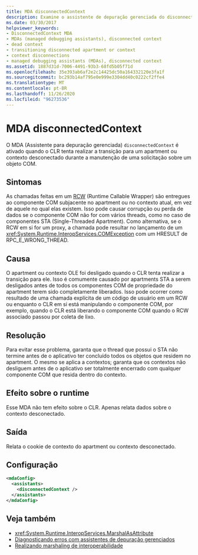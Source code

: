 ```yaml
---
title: MDA disconnectedContext
description: Examine o assistente de depuração gerenciada do disconnectedContext no .NET, que é invocado quando o CLR tenta fazer a transição para um apartamento ou contexto desconectado.
ms.date: 03/30/2017
helpviewer_keywords:
- DisconnectedContext MDA
- MDAs (managed debugging assistants), disconnected context
- dead context
- transitioning disconnected apartment or context
- context disconnections
- managed debugging assistants (MDAs), disconnected context
ms.assetid: 1887d31d-7006-4491-93b3-68fd5b05f71d
ms.openlocfilehash: 35e393ab6af2e2c14425dc50a164332120e3fa1f
ms.sourcegitcommit: bc293b14af795e0e999e3304dd40c0222cf2ffe4
ms.translationtype: MT
ms.contentlocale: pt-BR
ms.lasthandoff: 11/26/2020
ms.locfileid: "96273536"
---
```

# <a name="disconnectedcontext-mda"></a>MDA disconnectedContext

O MDA (Assistente para depuração gerenciada) `disconnectedContext` é ativado quando o CLR tenta realizar a transição para um apartment ou contexto desconectado durante a manutenção de uma solicitação sobre um objeto COM.  
  
## <a name="symptoms"></a>Sintomas  

 As chamadas feitas em um [RCW](../../standard/native-interop/runtime-callable-wrapper.md) (Runtime Callable Wrapper) são entregues ao componente COM subjacente no apartment ou no contexto atual, em vez de aquele no qual elas existem. Isso pode causar corrupção ou perda de dados se o componente COM não for com vários threads, como no caso de componentes STA (Single-Threaded Apartment). Como alternativa, se o RCW em si for um proxy, a chamada pode resultar no lançamento de um <xref:System.Runtime.InteropServices.COMException> com um HRESULT de RPC_E_WRONG_THREAD.  
  
## <a name="cause"></a>Causa  

 O apartment ou contexto OLE foi desligado quando o CLR tenta realizar a transição para ele. Isso é comumente causado por apartments STA a serem desligados antes de todos os componentes COM de propriedade do apartment terem sido completamente liberados. Isso pode ocorrer como resultado de uma chamada explícita de um código de usuário em um RCW ou enquanto o CLR em si está manipulando o componente COM, por exemplo, quando o CLR está liberando o componente COM quando o RCW associado passou por coleta de lixo.  
  
## <a name="resolution"></a>Resolução  

 Para evitar esse problema, garanta que o thread que possui o STA não termine antes de o aplicativo ter concluído todos os objetos que residem no apartment. O mesmo se aplica a contextos; garanta que os contextos não desliguem antes de o aplicativo ser totalmente encerrado com qualquer componente COM que resida dentro do contexto.  
  
## <a name="effect-on-the-runtime"></a>Efeito sobre o runtime  

 Esse MDA não tem efeito sobre o CLR. Apenas relata dados sobre o contexto desconectado.  
  
## <a name="output"></a>Saída  

 Relata o cookie de contexto do apartment ou contexto desconectado.  
  
## <a name="configuration"></a>Configuração  
  
```xml  
<mdaConfig>  
  <assistants>  
    <disconnectedContext />  
  </assistants>  
</mdaConfig>  
```  
  
## <a name="see-also"></a>Veja também

- <xref:System.Runtime.InteropServices.MarshalAsAttribute>
- [Diagnosticando erros com assistentes de depuração gerenciados](diagnosing-errors-with-managed-debugging-assistants.md)
- [Realizando marshaling de interoperabilidade](../interop/interop-marshaling.md)
